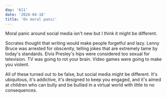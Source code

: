 ```yaml
---
day: '611'
date: '2024-04-18'
title: 'On moral panic'
---
```


Moral panic around social media isn't new but I think it might be different.

Socrates thought that writing would make people forgetful and lazy. Lenny Bruce was arrested for obscenity, telling jokes that are extremely tame by today's standards. Elvis Presley's hips were considered too sexual for television. TV was going to rot your brain. Video games were going to make you violent.

All of these turned out to be false, but social media might be different. It's ubiquitous, it's addictive, it's designed to keep you engaged, and it's aimed at children who can bully and be bullied in a virtual world with little to no consequences.

